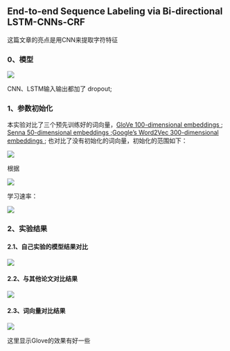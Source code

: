 ## End-to-end Sequence Labeling via Bi-directional LSTM-CNNs-CRF 

这篇文章的亮点是用CNN来提取字符特征

<!--more-->

### 0、模型

![](http://ogtxggxo6.bkt.clouddn.com/asw.png?imagesoim)

CNN、LSTM输入输出都加了 dropout;

### 1、参数初始化

本实验对比了三个预先训练好的词向量，[GloVe 100-dimensional embeddings ](http://nlp.stanford.edu/projects/glove/ ); [Senna 50-dimensional embeddings ](http://ronan.collobert.com/senna/ );[Google’s Word2Vec 300-dimensional embeddings ](https://code.google.com/archive/p/word2vec/ ); 也对比了没有初始化的词向量，初始化的范围如下：



![](http://ogtxggxo6.bkt.clouddn.com/rty.png?imagesoim)

根据

![](http://ogtxggxo6.bkt.clouddn.com/opt.png?imagesoim)

学习速率：



![](http://ogtxggxo6.bkt.clouddn.com/hge.png?imagesoim)

### 2、实验结果

#### 2.1、自己实验的模型结果对比

![](http://ogtxggxo6.bkt.clouddn.com/nnv.png?imagesoim)

#### 2.2、与其他论文对比结果

![](http://ogtxggxo6.bkt.clouddn.com/xsw.png?imageslim)

#### 2.3、词向量对比结果

![](http://ogtxggxo6.bkt.clouddn.com/zxc.png?imageslim)

这里显示Glove的效果有好一些